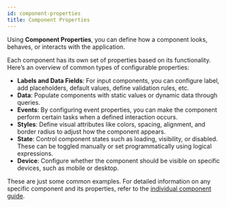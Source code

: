 ```yaml
---
id: component-properties
title: Component Properties
---
```


Using **Component Properties**, you can define how a component looks, behaves, or interacts with the application.

Each component has its own set of properties based on its functionality. Here’s an overview of common types of configurable properties:

- **Labels and Data Fields**: For input components, you can configure label, add placeholders, default values, define validation rules, etc.
- **Data**: Populate components with static values or dynamic data through queries.
- **Events**: By configuring event properties, you can make the component perform certain tasks when a defined interaction occurs.
- **Styles**: Define visual attributes like colors, spacing, alignment, and border radius to adjust how the component appears.
- **State**: Control component states such as loading, visibility, or disabled. These can be toggled manually or set programmatically using logical expressions.
- **Device**: Configure whether the component should be visible on specific devices, such as mobile or desktop.

These are just some common examples. For detailed information on any specific component and its properties, refer to the [individual component guide](#).


<!-- 

This guide provides an overview of component properties using a few example components. 

For example - A input component will allow you to add a label, validation rules, etc. while in a table component you can customize the column behavior and appearance — such as column type, visibility, editability, and data transformation.

## Text Input

Using the component properties of the **Text Input** component, you can customize its appearance, define validation rules for the input, and control how it interacts with the rest of the application. You can define the following properties:

- **Label**: Defines the text label displayed alongside the input field.
- **Placeholder**: Displays example text inside the input field when it is empty, offering users a hint about the type of input required.
- **Default Value**: The default value that the component will hold when the app is loaded.
- For example, run a query when the user enters input, or reset a form when the input changes.
- **Validation**: Validation properties allow you to add a layer of input checking to ensure data quality and enforce rules before submission. For example, making the field mandatory, adding a regex to validate input or define minimum or maximum numbers of characters allowed.
- **Styles**: Define visual attributes like colors, spacing, alignment, and border radius to adjust how the component appears.

## Table

Using the component properties of the **Table** component, you can define how data is presented, how users interact with rows and columns, and what actions are triggered during interaction.

- **Data**: Populate the table with data by entering an array of objects or dynamically fetching it through a query.
- **Columns**: Customize each column’s behavior and appearance — such as type, visibility, editability, and data transformation. You can also use dynamic columns.
- **Row Selection**: Enable features like single or bulk row selection, highlight selected rows, or set a default selection.
- **Action Buttons**: Add row-level action buttons and configure interactions to trigger queries, display alerts, and more.
- **Events**: By configuring event properties, you can make the component perform certain tasks when a defined interaction occurs. For example, show a modal, when a row is clicked.
- **Search, Sort, Filter, Pagination**: Control how users explore data, with support for both client-side and server-side processing.
- **Additional Actions**: Enable or disable buttons like add new row, download data, column selectors, or manage loading state, visibility or disability.
- **Styles**: Customize visual attributes like colors and spacing, or set layout-related properties such as column header type, row style, cell height, and maximum row height.

## Chart

Using the component properties of the **Chart** component, you can control how data is visualized, define the structure of the chart, and specify interactions.

- **Title**: Add a title to the chart.
- **Use Plotly JSON Schema**: Directly define the chart using Plotly's JSON configuration for advanced customization and layout control.
- **Chart Type**: Choose from a variety of supported chart types (e.g., bar, line, pie) to represent the data.
- **Chart Data**: Bind the component to the data by providing an array of object with "x" and "y" keys, or fetch data dynamically through a query. 
- **Events**: Configure actions to be triggered based on user interaction with the chart, such as opening a specified webpage when a user clicks on a data point. -->
